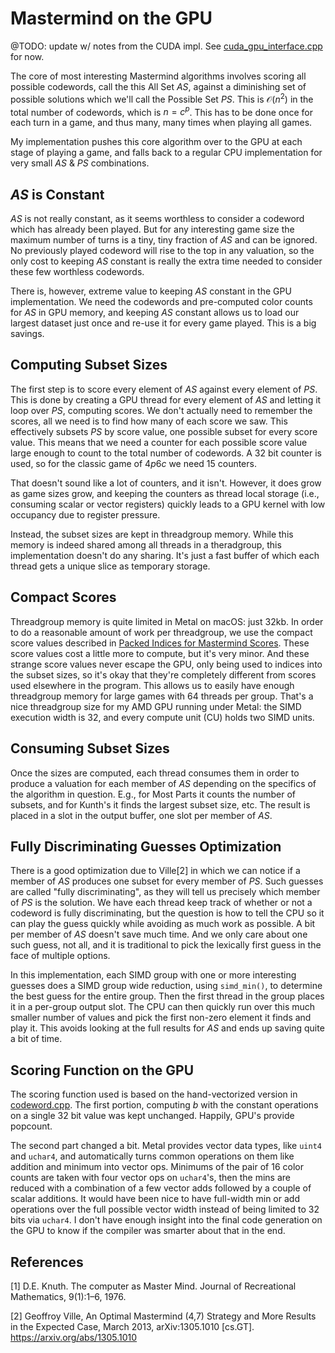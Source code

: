 # Mastermind on the GPU

@TODO: update w/ notes from the CUDA impl. See [cuda_gpu_interface.cpp](../cuda_gpu_interface.cu) for now.

The core of most interesting Mastermind algorithms involves scoring all possible codewords, call the this All Set $AS$,
against a diminishing set of possible solutions which we'll call the Possible Set $PS$.
This is $\mathcal{O}(n^2)$ in the total number of codewords, which is $n = c^p$. This has to be done once
for each turn in a game, and thus many, many times when playing all games.

My implementation pushes this core algorithm over to the GPU at each stage of playing a game, and falls back to a
regular CPU implementation for very small $AS$ & $PS$ combinations.

## *AS* is Constant

$AS$ is not really constant, as it seems worthless to consider a codeword which has already been played. But for any
interesting game size the maximum number of turns is a tiny, tiny fraction of $AS$ and can be ignored. No previously
played codeword will rise to the top in any valuation, so the only cost to keeping $AS$ constant is really the extra time
needed to consider these few worthless codewords.

There is, however, extreme value to keeping $AS$ constant in the GPU implementation. We need the codewords and pre-computed
color counts for $AS$ in GPU memory, and keeping $AS$ constant allows us to load our largest dataset just once and re-use
it for every game played. This is a big savings.

## Computing Subset Sizes

The first step is to score every element of $AS$ against every element of $PS$. This is done by creating a GPU thread for
every element of $AS$ and letting it loop over $PS$, computing scores. We don't actually need to remember the scores, all
we need is to find how many of each score we saw. This effectively subsets $PS$ by score value, one possible subset for
every score value. This means that we need a counter for each possible score value large enough to count to the total
number of codewords. A 32 bit counter is used, so for the classic game of $4p6c$ we need 15 counters.

That doesn't sound like a lot of counters, and it isn't. However, it does grow as game sizes grow, and keeping the
counters as thread local storage (i.e., consuming scalar or vector registers) quickly leads to a GPU kernel with
low occupancy due to register pressure.

Instead, the subset sizes are kept in threadgroup memory. While this memory is indeed shared among all threads in a
theradgroup, this implementation doesn't do any sharing. It's just a fast buffer of which each thread gets a unique
slice as temporary storage.

## Compact Scores

Threadgroup memory is quite limited in Metal on macOS: just 32kb. In order to do a reasonable amount of work per threadgroup,
we use the compact score values described in [Packed Indices for Mastermind Scores](Score_Ordinals.md). These
score values cost a little more to compute, but it's very minor. And these strange score values never escape the GPU,
only being used to indices into the subset sizes, so it's okay that they're completely different from scores used
elsewhere in the program. This allows us to easily have enough threadgroup memory for large games with 64 threads per group.
That's a nice threadgroup size for my AMD GPU running under Metal: the SIMD execution width is 32, and every compute unit (CU)
holds two SIMD units.

## Consuming Subset Sizes

Once the sizes are computed, each thread consumes them in order to produce a valuation for each member of $AS$ depending
on the specifics of the algorithm in question. E.g., for Most Parts it counts the number of subsets, and for Kunth's it
finds the largest subset size, etc. The result is placed in a slot in the output buffer, one slot per member of $AS$.

## Fully Discriminating Guesses Optimization

There is a good optimization due to Ville[2] in which we can notice if a member of $AS$ produces one subset for every
member of $PS$. Such guesses are called "fully discriminating", as they will tell us precisely which member of $PS$ is
the solution. We have each thread keep track of whether or not a codeword is fully discriminating, but the question is
how to tell the CPU so it can play the guess quickly while avoiding as much work as possible. A bit per member of $AS$
doesn't save much time. And we only care about one such guess, not all, and it is traditional to pick the lexically first
guess in the face of multiple options.

In this implementation, each SIMD group with one or more interesting guesses does a SIMD group wide reduction, using
`simd_min()`, to determine the best guess for the entire group. Then the first thread in the group places it in a per-group
output slot. The CPU can then quickly run over this much smaller number of values and pick the first non-zero element
it finds and play it. This avoids looking at the full results for $AS$ and ends up saving quite a bit of time.

## Scoring Function on the GPU

The scoring function used is based on the hand-vectorized version in [codeword.cpp](../codeword.cpp). The first portion,
computing $b$ with the constant operations on a single 32 bit value was kept unchanged. Happily, GPU's provide popcount.

The second part changed a bit. Metal provides vector data types, like `uint4` and `uchar4`, and automatically turns common
operations on them like addition and minimum into vector ops. Minimums of the pair of 16 color counts are taken with
four vector ops on `uchar4`'s, then the mins are reduced with a combination of a few vector adds followed by a couple
of scalar additions. It would have been nice to have full-width min or add operations over the full possible vector width
instead of being limited to 32 bits via `uchar4`. I don't have enough insight into the final code generation on the GPU
to know if the compiler was smarter about that in the end.

## References

[1] D.E. Knuth. The computer as Master Mind. Journal of Recreational Mathematics, 9(1):1–6, 1976.

[2] Geoffroy Ville, An Optimal Mastermind (4,7) Strategy and More Results in the Expected Case, March 2013, arXiv:1305.1010 [cs.GT]. https://arxiv.org/abs/1305.1010
